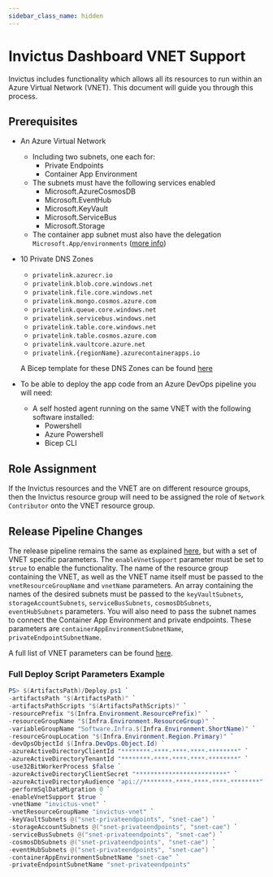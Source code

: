 ```yaml
---
sidebar_class_name: hidden
---
```


# Invictus Dashboard VNET Support

Invictus includes functionality which allows all its resources to run within an Azure Virtual Network (VNET). This document will guide you through this process.

## Prerequisites

- An Azure Virtual Network
  - Including two subnets, one each for:
    - Private Endpoints
    - Container App Environment
  - The subnets must have the following services enabled
    - Microsoft.AzureCosmosDB
    - Microsoft.EventHub
    - Microsoft.KeyVault
    - Microsoft.ServiceBus
    - Microsoft.Storage
  - The container app subnet must also have the delegation `Microsoft.App/environments` ([more info](https://learn.microsoft.com/en-us/azure/virtual-network/manage-subnet-delegation))
        
- 10 Private DNS Zones
  - `privatelink.azurecr.io`
  - `privatelink.blob.core.windows.net`
  - `privatelink.file.core.windows.net`
  - `privatelink.mongo.cosmos.azure.com`
  - `privatelink.queue.core.windows.net`
  - `privatelink.servicebus.windows.net`
  - `privatelink.table.core.windows.net`
  - `privatelink.table.cosmos.azure.com`
  - `privatelink.vaultcore.azure.net`
  - `privatelink.{regionName}.azurecontainerapps.io`
    
  A Bicep template for these DNS Zones can be found [here](scripts/invictusVnetDNSZones.bicep)

- To be able to deploy the app code from an Azure DevOps pipeline you will need:
  - A self hosted agent running on the same VNET with the following software installed:
    - Powershell
    - Azure Powershell
    - Bicep CLI

## Role Assignment

If the Invictus resources and the VNET are on different resource groups, then the Invictus resource group will need to be assigned the role of `Network Contributor` onto the VNET resource group.

## Release Pipeline Changes

The release pipeline remains the same as explained [here](dashboard-releasepipeline.mdx), but with a set of VNET specific parameters. The `enableVnetSupport` parameter must be set to `$true` to enable the functionality. The name of the resource group containing the VNET, as well as the VNET name itself must be passed to the `vnetResourceGroupName` and `vnetName` parameters. An array containing the names of the desired subnets must be passed to the `keyVaultSubnets`, `storageAccountSubnets`, `serviceBusSubnets`, `cosmosDbSubnets`, `eventHubSubnets` parameters. You will also need to pass the subnet names to connect the Container App Environment and private endpoints. These parameters are `containerAppEnvironmentSubnetName`, `privateEndpointSubnetName`.

A full list of VNET parameters can be found [here](dashboard-releasepipeline.mdx).

### Full Deploy Script Parameters Example

```powershell
PS> $(ArtifactsPath)/Deploy.ps1 `
-artifactsPath "$(ArtifactsPath)" `
-artifactsPathScripts "$(ArtifactsPathScripts)" `
-resourcePrefix "$(Infra.Environment.ResourcePrefix)" `
-resourceGroupName "$(Infra.Environment.ResourceGroup)" `
-variableGroupName "Software.Infra.$(Infra.Environment.ShortName)" `
-resourceGroupLocation "$(Infra.Environment.Region.Primary)" `
-devOpsObjectId $(Infra.DevOps.Object.Id) `
-azureActiveDirectoryClientId "********-****-****-****-********" `
-azureActiveDirectoryTenantId "********-****-****-****-********" `
-use32BitWorkerProcess $false `
-azureActiveDirectoryClientSecret "*************************" `
-azureActiveDirectoryAudience "api://********-****-****-****-********" `
-performSqlDataMigration 0 `
-enableVnetSupport $true `
-vnetName "invictus-vnet" `
-vnetResourceGroupName "invictus-vnet" `
-keyVaultSubnets @("snet-privateendpoints", "snet-cae") `
-storageAccountSubnets @("snet-privateendpoints", "snet-cae") `
-serviceBusSubnets @("snet-privateendpoints", "snet-cae") `
-cosmosDbSubnets @("snet-privateendpoints", "snet-cae") `
-eventHubSubnets @("snet-privateendpoints", "snet-cae") `
-containerAppEnvironmentSubnetName "snet-cae" `
-privateEndpointSubnetName "snet-privateendpoints"
```
